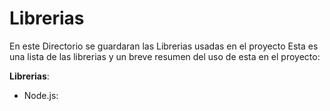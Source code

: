 # Librerias

En este Directorio se guardaran las Librerias usadas en el proyecto
Esta es una lista de las librerias y un breve resumen del uso de esta en el proyecto:

**Librerias**:

- Node.js: 